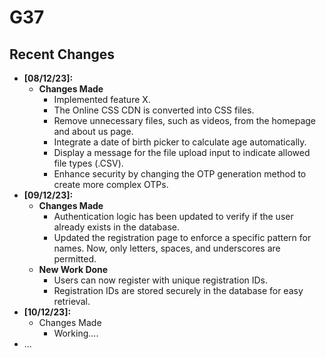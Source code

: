 # G37
## Recent Changes

- **[08/12/23]:**
  - **Changes Made**
    - Implemented feature X.
    - The Online CSS CDN is converted into CSS files.
    - Remove unnecessary files, such as videos, from the homepage and about us page.
    - Integrate a date of birth picker to calculate age automatically.
    - Display a message for the file upload input to indicate allowed file types (.CSV).
    - Enhance security by changing the OTP generation method to create more complex OTPs.
- **[09/12/23]:**
  - **Changes Made**
    - Authentication logic has been updated to verify if the user already exists in the database.
    - Updated the registration page to enforce a specific pattern for names. Now, only letters, spaces, and underscores are permitted.
  - **New Work Done**
    - Users can now register with unique registration IDs.
    - Registration IDs are stored securely in the database for easy retrieval.
- **[10/12/23]:**
  - Changes Made
    - Working....
- ...
